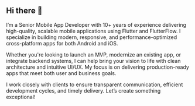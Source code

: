 ## Hi there 👋

<!--
**mflutterlove/mflutterlove** is a ✨ _special_ ✨ repository because its `README.md` (this file) appears on your GitHub profile.

Here are some ideas to get you started:

- 🔭 I’m currently working on ...
- 🌱 I’m currently learning ...
- 👯 I’m looking to collaborate on ...
- 🤔 I’m looking for help with ...
- 💬 Ask me about ...
- 📫 How to reach me: ...
- 😄 Pronouns: ...
- ⚡ Fun fact: ...
-->

I’m a Senior Mobile App Developer with 10+ years of experience delivering high-quality, scalable mobile applications using Flutter and FlutterFlow. I specialize in building modern, responsive, and performance-optimized cross-platform apps for both Android and iOS.

Whether you're looking to launch an MVP, modernize an existing app, or integrate backend systems, I can help bring your vision to life with clean architecture and intuitive UI/UX. My focus is on delivering production-ready apps that meet both user and business goals.

I work closely with clients to ensure transparent communication, efficient development cycles, and timely delivery. Let’s create something exceptional!
